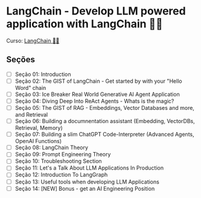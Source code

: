 # LangChain - Develop LLM powered application with LangChain 🦜🔗

Curso: [LangChain 🦜🔗](https://www.udemy.com/course/langchain)

## Seções

- [ ] Seção 01: Introduction
- [ ] Seção 02: The GIST of LangChain - Get started by with your "Hello Word" chain
- [ ] Seção 03: Ice Breaker Real World Generative AI Agent Application
- [ ] Seção 04: Diving Deep Into ReAct Agents - Whats is the magic?
- [ ] Seção 05: The GIST of RAG - Embeddings, Vector Databases and more, and Retrieval
- [ ] Seção 06: Building a documnentation assistant (Embedding, VectorDBs, Retrieval, Memory)
- [ ] Seção 07: Building a slim ChatGPT Code-Interpreter (Advanced Agents, OpenAI Functions)
- [ ] Seção 08: LangChain Theory
- [ ] Seção 09: Prompt Engineering Theory
- [ ] Seção 10: Troubleshooting Section
- [ ] Seção 11: Let's a Talk About LLM Applications In Production
- [ ] Seção 12: Introduction To LangGraph
- [ ] Seção 13: Useful tools when developing LLM Applications
- [ ] Seção 14: [NEW] Bonus - get an AI Engineering Position